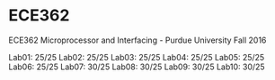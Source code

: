 # ECE362
ECE362 Microprocessor and Interfacing - Purdue University Fall 2016

Lab01: 25/25
Lab02: 25/25
Lab03: 25/25
Lab04: 25/25
Lab05: 25/25
Lab06: 25/25
Lab07: 30/25
Lab08: 30/25
Lab09: 30/25
Lab10: 30/25

